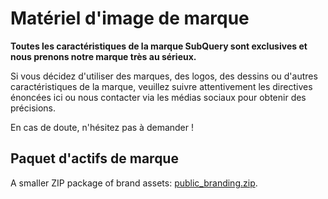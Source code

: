 # Matériel d'image de marque

**Toutes les caractéristiques de la marque SubQuery sont exclusives et nous prenons notre marque très au sérieux.**

Si vous décidez d'utiliser des marques, des logos, des dessins ou d'autres caractéristiques de la marque, veuillez suivre attentivement les directives énoncées ici ou nous contacter via les médias sociaux pour obtenir des précisions.

En cas de doute, n'hésitez pas à demander !

## Paquet d'actifs de marque

A smaller ZIP package of brand assets: [public_branding.zip](https://static.subquery.network/public-branding.zip).

